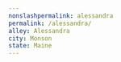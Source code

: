 ```yaml
---
﻿nonslashpermalink: alessandra
permalink: /alessandra/
alley: Alessandra
city: Monson
state: Maine
---
```

